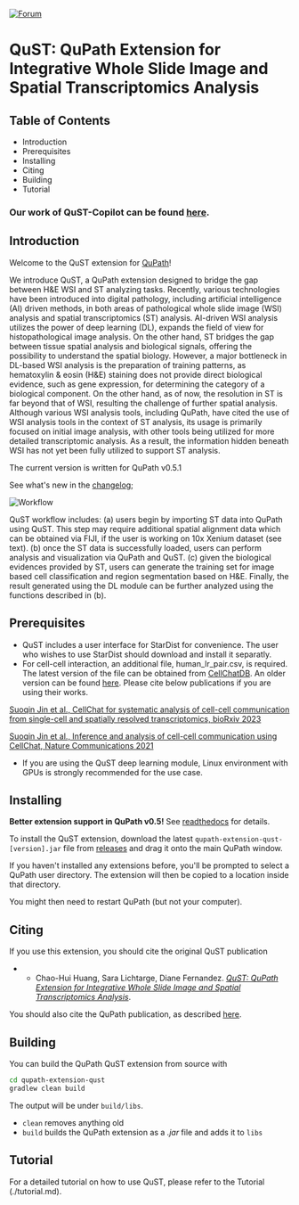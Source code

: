 [![Forum](https://img.shields.io/badge/forum-image.sc-green)](https://forum.image.sc/tag/qupath)

# QuST: QuPath Extension for Integrative Whole Slide Image and Spatial Transcriptomics Analysis

## Table of Contents
- Introduction
- Prerequisites
- Installing
- Citing
- Building
- Tutorial

### Our work of QuST-Copilot can be found [here](./README_qustllm.md).

## Introduction

Welcome to the QuST extension for [QuPath](http://qupath.github.io)!

We introduce QuST, a QuPath extension designed to bridge the gap between H&E WSI and ST analyzing tasks. 
Recently, various technologies have been introduced into digital pathology, including artificial intelligence (AI) driven methods, in both areas of pathological whole slide image (WSI) analysis and spatial transcriptomics (ST) analysis. AI-driven WSI analysis utilizes the power of deep learning (DL), expands the field of view for histopathological image analysis.  On the other hand, ST bridges the gap between tissue spatial analysis and biological signals, offering the possibility to understand the spatial biology. However, a major bottleneck in DL-based WSI analysis is the preparation of training patterns, as hematoxylin & eosin (H&E) staining does not provide direct biological evidence, such as gene expression, for determining the category of a biological component. On the other hand, as of now, the resolution in ST is far beyond that of WSI, resulting the challenge of further spatial analysis. Although various WSI analysis tools, including QuPath, have cited the use of WSI analysis tools in the context of ST analysis, its usage is primarily focused on initial image analysis, with other tools being utilized for more detailed transcriptomic analysis. As a result, the information hidden beneath WSI has not yet been fully utilized to support ST analysis.

The current version is written for QuPath v0.5.1

See what's new in the [changelog](CHANGELOG.md);

![Workflow](./docs/artifacts/qustwsi_diagram.png)

QuST workflow includes: (a) users begin by importing ST data into QuPath using QuST. This step may require additional spatial alignment data which can be obtained via FIJI, if the user is working on 10x Xenium dataset (see text). (b) once the ST data is successfully loaded, users can perform analysis and visualization via QuPath and QuST. (c) given the biological evidences provided by ST, users can generate the training set for image based cell classification and region segmentation based on H\&E. Finally, the result generated using the DL module can be further analyzed using the functions described in (b).

## Prerequisites

- QuST includes a user interface for StarDist for convenience. The user who wishes to use StarDist should download and install it separatly.
- For cell-cell interaction, an additional file, human_lr_pair.csv, is required. The latest version of the file can be obtained from [CellChatDB](https://github.com/jinworks/CellChat/tree/main). An older version can be found [here](./cci_datasets/human_lr_pair.csv). Please cite below publications if you are using their works.

[Suoqin Jin et al., CellChat for systematic analysis of cell-cell communication from single-cell and spatially resolved transcriptomics, bioRxiv 2023](https://biorxiv.org/cgi/content/short/2023.11.05.565674v1)

[Suoqin Jin et al., Inference and analysis of cell-cell communication using CellChat, Nature Communications 2021](https://www.nature.com/articles/s41467-021-21246-9)

- If you are using the QuST deep learning module, Linux environment with GPUs is strongly recommended for the use case.


## Installing

**Better extension support in QuPath v0.5!**
See [readthedocs](https://qupath.readthedocs.io/en/0.5/docs/intro/extensions.html) for details.

To install the QuST extension, download the latest `qupath-extension-qust-[version].jar` file from [releases](https://github.com/qupath/qupath-extension-qust/releases) and drag it onto the main QuPath window.

If you haven't installed any extensions before, you'll be prompted to select a QuPath user directory.
The extension will then be copied to a location inside that directory.

You might then need to restart QuPath (but not your computer).


## Citing

If you use this extension, you should cite the original QuST publication

- - Chao-Hui Huang, Sara Lichtarge, Diane Fernandez.
[*QuST: QuPath Extension for Integrative Whole Slide Image and Spatial Transcriptomics Analysis*](https://arxiv.org/abs/2406.01613).  

You should also cite the QuPath publication, as described [here](https://qupath.readthedocs.io/en/stable/docs/intro/citing.html).


## Building

You can build the QuPath QuST extension from source with

```bash
cd qupath-extension-qust
gradlew clean build
```

The output will be under `build/libs`.

* `clean` removes anything old
* `build` builds the QuPath extension as a *.jar* file and adds it to `libs`

## Tutorial

For a detailed tutorial on how to use QuST, please refer to the Tutorial (./tutorial.md).
